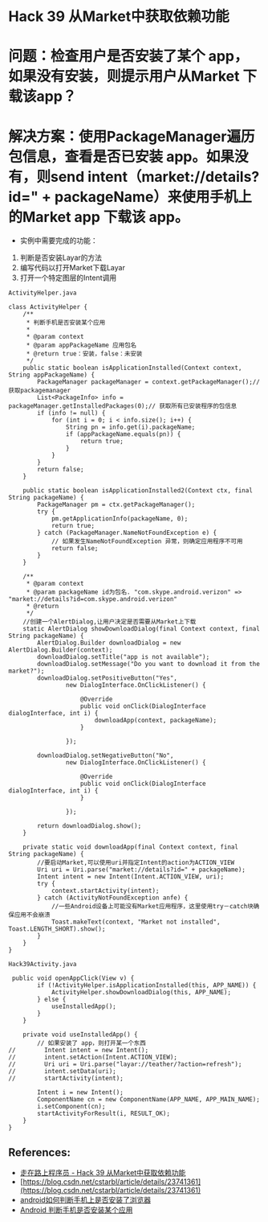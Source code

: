 # Hack 39 从Market中获取依赖功能
# 问题：检查用户是否安装了某个 app，如果没有安装，则提示用户从Market 下载该app？
# 解决方案：使用PackageManager遍历包信息，查看是否已安装 app。如果没有，则send intent（market://details?id=" + packageName）来使用手机上的Market app 下载该 app。

- 实例中需要完成的功能：      
1. 判断是否安装Layar的方法     
2. 编写代码以打开Market下载Layar 
3. 打开一个特定图层的Intent调用


`ActivityHelper.java`
```
class ActivityHelper {
    /**
     * 判断手机是否安装某个应用
     *
     * @param context
     * @param appPackageName 应用包名
     * @return true：安装，false：未安装
     */
    public static boolean isApplicationInstalled(Context context, String appPackageName) {
        PackageManager packageManager = context.getPackageManager();// 获取packagemanager
        List<PackageInfo> info = packageManager.getInstalledPackages(0);// 获取所有已安装程序的包信息
        if (info != null) {
            for (int i = 0; i < info.size(); i++) {
                String pn = info.get(i).packageName;
                if (appPackageName.equals(pn)) {
                    return true;
                }
            }
        }
        return false;
    }

    public static boolean isApplicationInstalled2(Context ctx, final String packageName) {
        PackageManager pm = ctx.getPackageManager();
        try {
            pm.getApplicationInfo(packageName, 0);
            return true;
        } catch (PackageManager.NameNotFoundException e) {
            // 如果发生NameNotFoundException 异常，则确定应用程序不可用
            return false;
        }
    }

    /**
     * @param context
     * @param packageName id为包名. "com.skype.android.verizon" => "market://details?id=com.skype.android.verizon"
     * @return
     */
    //创建一个AlertDialog,让用户决定是否需要从Market上下载
    static AlertDialog showDownloadDialog(final Context context, final String packageName) {
        AlertDialog.Builder downloadDialog = new AlertDialog.Builder(context);
        downloadDialog.setTitle("app is not available");
        downloadDialog.setMessage("Do you want to download it from the market?");
        downloadDialog.setPositiveButton("Yes",
                new DialogInterface.OnClickListener() {

                    @Override
                    public void onClick(DialogInterface dialogInterface, int i) {
                        downloadApp(context, packageName);
                    }

                });

        downloadDialog.setNegativeButton("No",
                new DialogInterface.OnClickListener() {

                    @Override
                    public void onClick(DialogInterface dialogInterface, int i) {
                    }

                });

        return downloadDialog.show();
    }

    private static void downloadApp(final Context context, final String packageName) {
        //要启动Market,可以使用uri并指定Intent的action为ACTION_VIEW
        Uri uri = Uri.parse("market://details?id=" + packageName);
        Intent intent = new Intent(Intent.ACTION_VIEW, uri);
        try {
            context.startActivity(intent);
        } catch (ActivityNotFoundException anfe) {
            //一些Android设备上可能没有Market应用程序，这里使用try－catch块确保应用不会崩溃
            Toast.makeText(context, "Market not installed", Toast.LENGTH_SHORT).show();
        }
    }
}
```

`Hack39Activity.java`
```
 public void openAppClick(View v) {
        if (!ActivityHelper.isApplicationInstalled(this, APP_NAME)) {
            ActivityHelper.showDownloadDialog(this, APP_NAME);
        } else {
            useInstalledApp();
        }
    }

    private void useInstalledApp() {
        // 如果安装了 app，则打开某一个东西
//        Intent intent = new Intent();
//        intent.setAction(Intent.ACTION_VIEW);
//        Uri uri = Uri.parse("layar://teather/?action=refresh");
//        intent.setData(uri);
//        startActivity(intent);

        Intent i = new Intent();
        ComponentName cn = new ComponentName(APP_NAME, APP_MAIN_NAME);
        i.setComponent(cn);
        startActivityForResult(i, RESULT_OK);
    }
}
```

## References:
- [走在路上程序员 - Hack 39 从Market中获取依赖功能](https://blog.csdn.net/hzc_01/article/details/50106027)
- [https://blog.csdn.net/cstarbl/article/details/23741361](https://blog.csdn.net/cstarbl/article/details/23741361)
- [android如何判断手机上是否安装了浏览器](https://blog.csdn.net/liupengcheng201/article/details/77867540)
- [Android 判断手机是否安装某个应用](https://blog.csdn.net/u010880009/article/details/53883396)